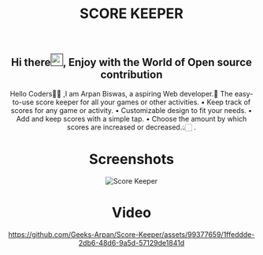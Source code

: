<h1 align="center"> SCORE KEEPER </h1>

<div align="center">
<br>
<h2 align="center">Hi there<a href=""><img src="https://raw.githubusercontent.com/MartinHeinz/MartinHeinz/master/wave.gif" width="25" height="25"/></a>, Enjoy with the World of Open source contribution </h2>


<p>Hello Coders👨‍💻 ,I am Arpan Biswas, a aspiring Web developer.🤖 The easy-to-use score keeper for all your games or other activities. • Keep track of scores for any game or activity. • Customizable design to fit your needs. • Add and keep scores with a simple tap. • Choose the amount by which scores are increased or decreased.👆🏻 .</p>


# Screenshots
![Score Keeper](https://github.com/Geeks-Arpan/Score-Keeper/assets/99377659/92e4b6ba-30a6-435d-8d8f-ab49e50f546f)
# Video
https://github.com/Geeks-Arpan/Score-Keeper/assets/99377659/1ffeddde-2db6-48d6-9a5d-57129de1841d

